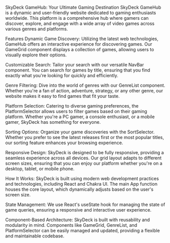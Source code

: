 SkyDeck GameHub: Your Ultimate Gaming Destination
SkyDeck GameHub is a dynamic and user-friendly website dedicated to gaming enthusiasts worldwide. This platform is a comprehensive hub where gamers can discover, explore, and engage with a wide array of video games across various genres and platforms.

Features
Dynamic Game Discovery: Utilizing the latest web technologies, GameHub offers an interactive experience for discovering games. Our GameGrid component displays a collection of games, allowing users to visually explore their options.

Customizable Search: Tailor your search with our versatile NavBar component. You can search for games by title, ensuring that you find exactly what you're looking for quickly and efficiently.

Genre Filtering: Dive into the world of genres with our GenreList component. Whether you're a fan of action, adventure, strategy, or any other genre, our website makes it easy to find games that fit your taste.

Platform Selection: Catering to diverse gaming preferences, the PlatformSelector allows users to filter games based on their gaming platform. Whether you're a PC gamer, a console enthusiast, or a mobile gamer, SkyDeck has something for everyone.

Sorting Options: Organize your game discoveries with the SortSelector. Whether you prefer to see the latest releases first or the most popular titles, our sorting feature enhances your browsing experience.

Responsive Design: SkyDeck is designed to be fully responsive, providing a seamless experience across all devices. Our grid layout adapts to different screen sizes, ensuring that you can enjoy our platform whether you're on a desktop, tablet, or mobile phone.

How It Works:
SkyDeck is built using modern web development practices and technologies, including React and Chakra UI. The main App function houses the core layout, which dynamically adjusts based on the user's screen size.

State Management: We use React's useState hook for managing the state of game queries, ensuring a responsive and interactive user experience.

Component-Based Architecture: SkyDeck is built with reusability and modularity in mind. Components like GameGrid, GenreList, and PlatformSelector can be easily managed and updated, providing a flexible and maintainable codebase.


